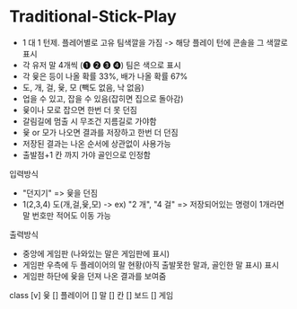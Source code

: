# Traditional-Stick-Play

- 1 대 1 턴제. 플레어별로 고유 팀색깔을 가짐 -> 해당 플레이 턴에 콘솔을 그 색깔로 표시
- 각 유저 말 4개씩 (❶ ❷ ❸ ❹) 팀은 색으로 표시
- 각 윷은 등이 나올 확률 33%, 배가 나올 확률 67%
- 도, 개, 걸, 윷, 모 (빽도 없음, 낙 없음)
- 업을 수 있고, 잡을 수 있음(잡히면 집으로 돌아감)
- 윷이나 모로 잡으면 한번 더 못 던짐
- 갈림길에 멈출 시 무조건 지름길로 가야함
- 윷 or 모가 나오면 결과를 저장하고 한번 더 던짐
- 저장된 결과는 나온 순서에 상관없이 사용가능
- 출발점+1 칸 까지 가야 골인으로 인정함

입력방식

- "던지기" => 윷을 던짐
- 1(2,3,4) 도(개,걸,윷,모) -> ex) "2 개", "4 걸"
  => 저장되어있는 명령이 1개라면 말 번호만 적어도 이동 가능

출력방식

- 중앙에 게임판 (나와있는 말은 게임판에 표시)
- 게임판 우측에 두 플레이어의 말 현황(아직 출발못한 말과, 골인한 말 표시) 표시
- 게임판 하단에 윷을 던져 나온 결과를 보여줌

class
[v] 윷
[] 플레이어
[] 말
[] 칸
[] 보드
[] 게임
